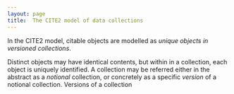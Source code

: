 ```yaml
---
layout: page
title:  The CITE2 model of data collections
---
```



In the CITE2 model, citable objects are modelled as *unique objects in versioned collections*.

Distinct objects may have identical contents, but within in a collection, each object is uniquely identified.   A collection may be referred either in the abstract as a *notional* collection, or concretely as a specific *version* of a notional collection.  Versions of a collection 
